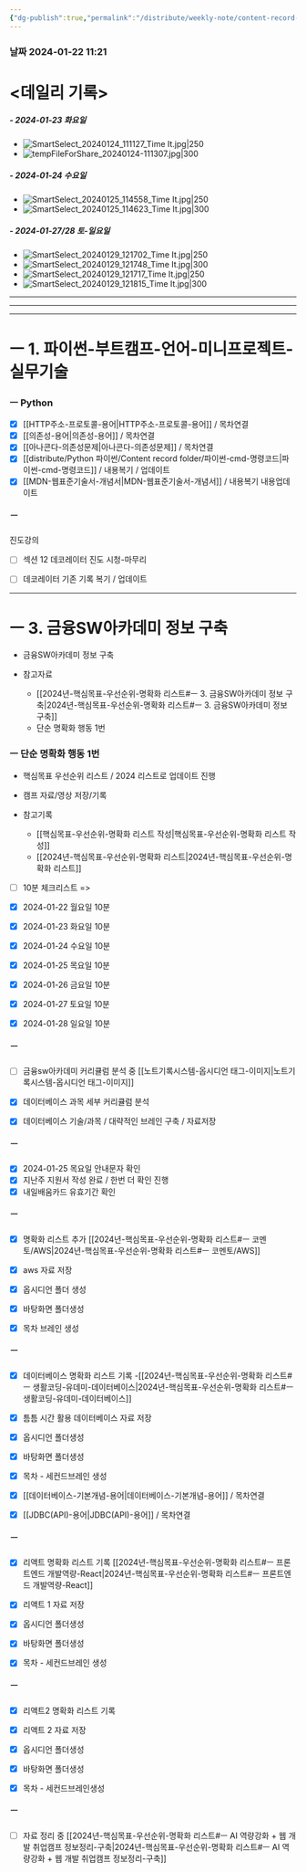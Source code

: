 ```yaml
---
{"dg-publish":true,"permalink":"/distribute/weekly-note/content-record-folder/2024-01-21-w4/","tags":["데일리-주간-기록"],"noteIcon":""}
---
```


### 날짜 2024-01-22 11:21

# <데일리 기록> 

##### - 2024-01-23 화요일
- ![SmartSelect_20240124_111127_Time It.jpg|250](/img/user/%EC%B2%A8%EB%B6%80%ED%8C%8C%EC%9D%BC/SmartSelect_20240124_111127_Time%20It.jpg)
- ![tempFileForShare_20240124-111307.jpg|300](/img/user/%EC%B2%A8%EB%B6%80%ED%8C%8C%EC%9D%BC/tempFileForShare_20240124-111307.jpg)


##### - 2024-01-24 수요일
- ![SmartSelect_20240125_114558_Time It.jpg|250](/img/user/%EC%B2%A8%EB%B6%80%ED%8C%8C%EC%9D%BC/SmartSelect_20240125_114558_Time%20It.jpg)
- ![SmartSelect_20240125_114623_Time It.jpg|300](/img/user/%EC%B2%A8%EB%B6%80%ED%8C%8C%EC%9D%BC/SmartSelect_20240125_114623_Time%20It.jpg)

##### - 2024-01-27/28 토-일요일
- ![SmartSelect_20240129_121702_Time It.jpg|250](/img/user/%EC%B2%A8%EB%B6%80%ED%8C%8C%EC%9D%BC/SmartSelect_20240129_121702_Time%20It.jpg)
- ![SmartSelect_20240129_121748_Time It.jpg|300](/img/user/%EC%B2%A8%EB%B6%80%ED%8C%8C%EC%9D%BC/SmartSelect_20240129_121748_Time%20It.jpg)
- ![SmartSelect_20240129_121717_Time It.jpg|250](/img/user/%EC%B2%A8%EB%B6%80%ED%8C%8C%EC%9D%BC/SmartSelect_20240129_121717_Time%20It.jpg)
- ![SmartSelect_20240129_121815_Time It.jpg|300](/img/user/%EC%B2%A8%EB%B6%80%ED%8C%8C%EC%9D%BC/SmartSelect_20240129_121815_Time%20It.jpg)



----
-----
---
# ㅡ 1. 파이썬-부트캠프-언어-미니프로젝트-실무기술


### ㅡ Python
- [x] [[HTTP주소-프로토콜-용어\|HTTP주소-프로토콜-용어]] / 목차연결
- [x] [[의존성-용어\|의존성-용어]] / 목차연결
- [x] [[아나콘다-의존성문제\|아나콘다-의존성문제]] / 목차연결
- [x] [[distribute/Python 파이썬/Content record folder/파이썬-cmd-명령코드\|파이썬-cmd-명령코드]] / 내용복기 / 업데이트
- [x] [[MDN-웹표준기술서-개념서\|MDN-웹표준기술서-개념서]] / 내용복기 내용업데이트

##### ㅡ
진도강의
- [ ] 섹션 12 데코레이터 진도 시청-마무리
- [ ] 데코레이터 기존 기록 복기 / 업데이트



---
# ㅡ 3. 금융SW아카데미 정보 구축
- 금융SW아카데미 정보 구축
	
- 참고자료
	- [[2024년-핵심목표-우선순위-명확화 리스트#ㅡ 3. 금융SW아카데미 정보 구축\|2024년-핵심목표-우선순위-명확화 리스트#ㅡ 3. 금융SW아카데미 정보 구축]]
	- 단순 명확화 행동 1번
	
###  ㅡ 단순 명확화 행동 1번
- 핵심목표 우선순위 리스트 / 2024 리스트로 업데이트 진행
- 캠프 자료/영상 저장/기록
	
- 참고기록
	- [[핵심목표-우선순위-명확화 리스트 작성\|핵심목표-우선순위-명확화 리스트 작성]]
	- [[2024년-핵심목표-우선순위-명확화 리스트\|2024년-핵심목표-우선순위-명확화 리스트]]


- [ ] 10분 체크리스트 =>
- [x] 2024-01-22 월요일 10분
- [x] 2024-01-23 화요일  10분
- [x] 2024-01-24 수요일 10분
- [x] 2024-01-25 목요일 10분 
- [x] 2024-01-26 금요일 10분
- [x] 2024-01-27 토요일 10분
- [x] 2024-01-28 일요일 10분


##### ㅡ
- [ ] 금융sw아카데미 커리큘럼 분석 중
	[[노트기록시스템-옵시디언 태그-이미지\|노트기록시스템-옵시디언 태그-이미지]]
	
- [x] 데이터베이스 과목 세부 커리큘럼 분석
- [x] 데이터베이스 기술/과목 / 대략적인 브레인 구축 / 자료저장


##### ㅡ
- [x] 2024-01-25 목요일 안내문자 확인
- [x] 지난주 지원서 작성 완료 / 한번 더 확인 진행
- [x] 내일배움카드 유효기간 확인

##### ㅡ
- [x] 명확화 리스트 추가
	[[2024년-핵심목표-우선순위-명확화 리스트#ㅡ 코멘토/AWS\|2024년-핵심목표-우선순위-명확화 리스트#ㅡ 코멘토/AWS]]
- [x] aws 자료 저장
- [x] 옵시디언 폴더 생성 
- [x] 바탕화면 폴더생성
- [x] 목차 브레인 생성


##### ㅡ
- [x] 데이터베이스 명확화 리스트 기록
	-[[2024년-핵심목표-우선순위-명확화 리스트#ㅡ 생활코딩-유데미-데이터베이스\|2024년-핵심목표-우선순위-명확화 리스트#ㅡ 생활코딩-유데미-데이터베이스]]
	
- [x] 틈틈 시간 활용 데이터베이스 자료 저장
- [x] 옵시디언 폴더생성
- [x] 바탕화면 폴더생성
- [x] 목차 - 세컨드브레인 생성
	
- [x] [[데이터베이스-기본개념-용어\|데이터베이스-기본개념-용어]] / 목차연결
- [x] [[JDBC(API)-용어\|JDBC(API)-용어]] / 목차연결


##### ㅡ
- [x] 리액트 명확화 리스트 기록
	[[2024년-핵심목표-우선순위-명확화 리스트#ㅡ 프론트엔드 개발역량-React\|2024년-핵심목표-우선순위-명확화 리스트#ㅡ 프론트엔드 개발역량-React]]
- [x] 리액트 1 자료 저장 
- [x] 옵시디언 폴더생성
- [x] 바탕화면 폴더생성
- [x] 목차 - 세컨드브레인 생성



##### ㅡ
- [x] 리액트2 명확화 리스트 기록
- [x] 리액트 2 자료 저장
- [x] 옵시디언 폴더생성
- [x] 바탕화면 폴더생성
- [x] 목차 - 세컨드브레인생성


##### ㅡ
- [ ] 자료 정리 중
	[[2024년-핵심목표-우선순위-명확화 리스트#ㅡ AI 역량강화 + 웹 개발 취업캠프 정보정리-구축\|2024년-핵심목표-우선순위-명확화 리스트#ㅡ AI 역량강화 + 웹 개발 취업캠프 정보정리-구축]]

